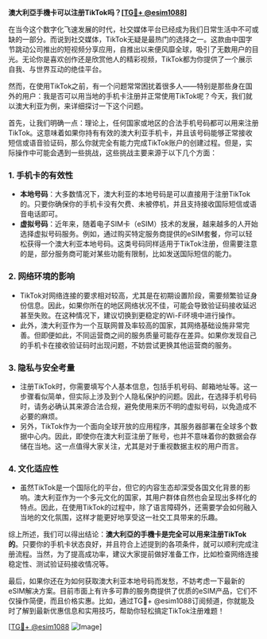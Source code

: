 **澳大利亞手機卡可以注册TikTok吗？[[TG💪+ @esim1088](https://t.me/s/esim1088)]**

在当今这个数字化飞速发展的时代，社交媒体平台已经成为我们日常生活中不可或缺的一部分。而说到社交媒体，TikTok无疑是最热门的选择之一。这款由中国字节跳动公司推出的短视频分享应用，自推出以来便风靡全球，吸引了无数用户的目光。无论你是喜欢创作还是欣赏他人的精彩视频，TikTok都为你提供了一个展示自我、与世界互动的绝佳平台。

然而，在使用TikTok之前，有一个问题常常困扰着很多人——特别是那些身在国外的用户：我是否可以用当地的手机卡注册并正常使用TikTok呢？今天，我们就以澳大利亚为例，来详细探讨一下这个问题。

首先，让我们明确一点：理论上，任何国家或地区的合法手机号码都可以用来注册TikTok。这意味着如果你持有有效的澳大利亚手机卡，并且该号码能够正常接收短信或语音验证码，那么你就完全有能力完成TikTok账户的创建过程。但是，实际操作中可能会遇到一些挑战，这些挑战主要来源于以下几个方面：

### 1. **手机卡的有效性**
   - **本地号码**：大多数情况下，澳大利亚的本地号码是可以直接用于注册TikTok的。只要你确保你的手机卡没有欠费、未被停机，并且支持接收国际短信或语音电话即可。
   - **虚拟号码**：近年来，随着电子SIM卡（eSIM）技术的发展，越来越多的人开始选择虚拟号码服务。例如，通过购买特定服务商提供的eSIM套餐，你可以轻松获得一个澳大利亚本地号码。这类号码同样适用于TikTok注册，但需要注意的是，部分服务商可能对某些功能有限制，比如发送国际短信的能力。

### 2. **网络环境的影响**
   - TikTok对网络连接的要求相对较高，尤其是在初期设置阶段，需要频繁验证身份信息。因此，如果你所在的地区网络状况不佳，可能会导致验证码接收延迟甚至失败。在这种情况下，建议切换到更稳定的Wi-Fi环境中进行操作。
   - 此外，澳大利亚作为一个互联网普及率较高的国家，其网络基础设施非常完善。但即便如此，不同运营商之间的服务质量可能存在差异。如果你发现自己的手机卡在接收验证码时出现问题，不妨尝试更换其他运营商的服务。

### 3. **隐私与安全考量**
   - 注册TikTok时，你需要填写个人基本信息，包括手机号码、邮箱地址等。这一步骤看似简单，但实际上涉及到个人隐私保护的问题。因此，在选择手机号码时，请务必确认其来源合法合规，避免使用来历不明的虚拟号码，以免造成不必要的麻烦。
   - 另外，TikTok作为一个面向全球开放的应用程序，其服务器部署在全球多个数据中心内。因此，即使你在澳大利亚注册了账号，也并不意味着你的数据会存储在当地。这一点值得大家关注，尤其是对于重视数据主权的用户而言。

### 4. **文化适应性**
   - 虽然TikTok是一个国际化的平台，但它的内容生态却深受各国文化背景的影响。澳大利亚作为一个多元文化的国家，其用户群体自然也会呈现出多样化的特点。因此，在使用TikTok的过程中，除了语言障碍外，还需要学会如何融入当地的文化氛围，这样才能更好地享受这一社交工具带来的乐趣。

综上所述，我们可以得出结论：**澳大利亞的手機卡是完全可以用来注册TikTok的**。只要你的手机卡状态良好，并且符合上述提到的各项条件，就可以顺利完成注册流程。当然，为了提高成功率，建议大家提前做好准备工作，比如检查网络连接稳定性、测试验证码接收情况等。

最后，如果你还在为如何获取澳大利亚本地号码而发愁，不妨考虑一下最新的eSIM解决方案。目前市面上有许多可靠的服务商提供了优质的eSIM产品，它们不仅操作简便，而且价格实惠。比如，通过TG💪+ @esim1088订阅频道，你就能及时了解到最新优惠信息和实用技巧，帮助你轻松搞定TikTok注册难题！

[[TG💪+ @esim1088](https://t.me/s/esim1088) ![Image](https://i.postimg.cc/4NQfJmqS/Snipaste-2025-05-13-00-14-12.png)]